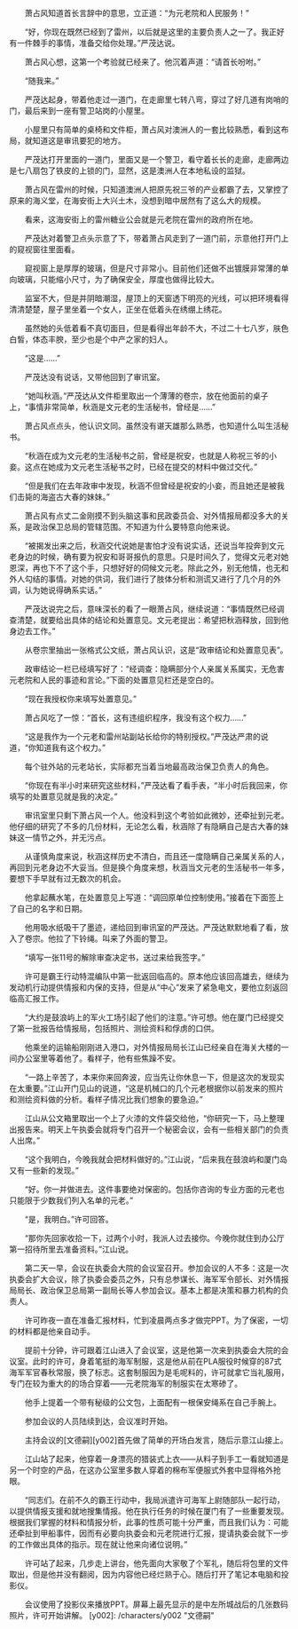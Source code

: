 　　萧占风知道首长言辞中的意思，立正道：“为元老院和人民服务！”

　　“好，你现在既然已经到了雷州，以后就是这里的主要负责人之一了。我正好有一件棘手的事情，准备交给你处理。”严茂达说。

　　萧占风心想，这第一个考验就已经来了。他沉着声道：“请首长吩咐。”

　　“随我来。”

　　严茂达起身，带着他走过一道门，在走廊里七转八弯，穿过了好几道有岗哨的门，最后来到一座有警卫站岗的小屋里。

　　小屋里只有简单的桌椅和文件柜，萧占风对澳洲人的一套比较熟悉，看到这布局，就知道这是审讯要犯的地方。

　　严茂达打开里面的一道门，里面又是一个警卫，看守着长长的走廊，走廊两边是七八扇包了铁皮的上锁的门，显然，这是澳洲人在本地私设的监狱。

　　萧占风在雷州的时候，只知道澳洲人把原先祝三爷的产业都霸了去，又掌控了原来的海义堂，在海安街上大兴土木，没想到暗中居然有了这么大的规模。

　　看来，这海安街上的雷州糖业公会就是元老院在雷州的政府所在地。

　　严茂达对着警卫点头示意了下，带着萧占风走到了一道门前，示意他打开门上的窥视窗往里面看。

　　窥视窗上是厚厚的玻璃，但是尺寸非常小。目前他们还做不出镀膜非常薄的单向玻璃，只能缩小尺寸，为了确保安全，厚度也做得比较大。

　　监室不大，但是并阴暗潮湿，屋顶上的天窗透下明亮的光线，可以把环境看得清清楚楚，屋子里坐着一个女人，正坐在低着头在绣绷上绣花。

　　虽然她的头低着看不真切面目，但是看得出年龄不大，不过二十七八岁，肤色白皙，体态丰腴，至少也是个中产之家的妇人。

　　“这是……”

　　严茂达没有说话，又带他回到了审讯室。

　　“她叫秋涵。”严茂达从文件柜里取出一个薄薄的卷宗，放在他面前的桌子上，“事情非常简单，秋涵是文元老的生活秘书，曾经是……”

　　萧占风点点头，他认识文同。虽然没有谌天雄那么熟悉，也知道什么叫生活秘书。

　　“秋涵在成为文元老的生活秘书之前，曾经是祝安，也就是人称祝三爷的小妾。这点在她成为文元老生活秘书之时，已经在提交的材料中做过交代。”

　　“但是我们在去年政审中发现，秋涵不但曾经是祝安的小妾，而且她还是被我们击毙的海盗古大春的妹妹。”

　　萧占风有点丈二金刚摸不到头脑这事和民政委员会、对外情报局都没多大的关系，是政治保卫总局的管辖范围。不知道为什么要特意向他来说。

　　“被揭发出来之后，秋涵交代说她是害怕才没有说实话，还说当年投奔到文元老身边的时候，确有要为祝安和哥哥报仇的意思。只是时间久了，觉得文元老对她恩深，再也下不了这个手，只想好好的伺候文元老。除此之外，别无他情，也无和外人勾结的事情。对她的供词，我们进行了肢体分析和测谎又进行了几个月的外调，认为她说得确系实话。”

　　严茂达说完之后，意味深长的看了一眼萧占风，继续说道：“事情既然已经调查清楚，就要给出具体的结论和处置意见。文元老提出：希望把秋涵释放，回到他身边去工作。”

　　从卷宗里抽出一张格式公文纸，萧占风认识，这是“政审结论和处置意见表”。

　　政审结论一栏已经填写好了：“经调查：隐瞒部分个人亲属关系属实，无危害元老院和人民的事迹和言论。”下面的处置意见栏还是空白的。

　　“现在我授权你来填写处置意见。”

　　萧占风吃了一惊：“首长，这有违组织程序，我没有这个权力……”

　　“这是我作为一个元老和雷州站副站长给你的特别授权。”严茂达严肃的说道，“你知道我有这个权力。”

　　每个驻外站的元老站长，实际都充当着当地最高政治保卫负责人的角色。

　　“你现在有半小时来研究这些材料，”严茂达看了看手表，“半小时后我回来，你填写的处置意见就是我的决定。”

　　审讯室里只剩下萧占风一个人。他没料到这个考验如此微妙，还牵扯到元老。他仔细的研究了不多的几份材料，无论怎么看，秋涵除了有隐瞒自己是古大春的妹妹这一情节之外，并无污点。

　　从谨慎角度来说，秋涵这样历史不清白，而且还一度隐瞒自己亲属关系的人，再回到元老身边不大妥当。但是换个角度来想，秋涵当文元老的生活秘书一年多，要想下手早就有过无数次的机会。

　　他拿起蘸水笔，在处置意见上写道：“调回原单位控制使用。”接着在下面签上了自己的名字和日期。

　　他用吸水纸吸干了墨迹，递给回到审讯室的严茂达。严茂达默默地看了看，放入了卷宗。他拉了下铃绳。叫来了外面的警卫。

　　“填写一张11号的解除审查决定书，送过来给我签字。”

　　许可是霸王行动特混编队中第一批返回临高的。原本他应该回高雄去，继续为发动机行动提供情报和内保的支持，但是从“中心”发来了紧急电文，要他立刻返回临高汇报工作。

　　“大约是鼓浪屿上的军火工场引起了他们的注意。”许可想。他在厦门已经提交了第一批报告给情报局，包括照片、测绘资料和俘虏的口供。

　　他乘坐的运输船刚刚进入港口，对外情报局局长江山已经亲自在海关大楼的一间办公室里等着他了。看样子，他有些焦躁不安。

　　“一路上辛苦了，本来你来回奔波，应当先让你休息一下，但是这次的发现实在太重要。”江山开门见山的说道，“这是机械口的几个元老根据你以前发来的照片和测绘资料做的分析。看样子情况比我们想象的要急迫。”

　　江山从公文箱里取出一个上了火漆的文件袋交给他，“你研究一下，马上整理出报告来。明天上午执委会就将专门召开一个秘密会议，会有一些相关部门的负责人出席。”

　　“这个我明白，今晚我就会把材料做好的。”江山说，“后来我在鼓浪屿和厦门岛又有一些新的发现。”

　　“好。你一并做进去。这件事要绝对保密的。包括你咨询的专业方面的元老也只能限于少数我们列入名单的元老。”

　　“是，我明白。”许可回答。

　　“那你先回家收拾一下，过两个小时，我派人过去接你。今晚你就住到办公厅第一招待所里去准备资料。”江山说。

　　第二天一早，会议在执委会大院的会议室召开。参加会议的人不多：这是一次执委会扩大会议，除了执委会委员之外，只有总参谋长、海军军令部长、对外情报局局长、政治保卫总局第一副局长等人参加会议。基本上都是决策和暴力机构的负责人。

　　许可昨夜一直在准备汇报材料，忙到凌晨两点多才做完PPT。为了保密，一切的材料都是他亲自动手。

　　提前十分钟，许可跟着江山进入了会议室，这是他第一次来到执委会大院的会议室。此时的许可，身着笔挺的海军制服，这是他从前在PLA服役时候穿的87式海军军官春秋常服，换了标志。这套制服因为是毛呢料的，许可就拿它当礼服用，专门在较为重大的的场合穿着——元老院海军的制服实在太寒碜了。

　　他手上提着一个带有秘级的公文包，上面配有一根保安绳系在自己手腕上。

　　参加会议的人员陆续到达，会议准时开始。

　　主持会议的[文德嗣][y002]首先做了简单的开场白发言，随后示意江山接上。

　　江山站了起来，他穿着一身漂亮的猎装式上衣——从料子到手工一看就知道是另一个时空的产品，在这办公室里多数人穿着的棉布军便服式外套中显得格外抢眼。

　　“同志们。在前不久的霸王行动中，我局派遣许可海军上尉随部队一起行动，以提供情报支援和就地搜集情报。他在执行任务的时候在厦门有了一些重要发现。根据我们掌握的材料和情报分析，此事的性质可能十分严重，而且我们认为：可能还牵扯到甲船事件，因而有必要向执委会和元老院进行汇报，提请执委会就下一步的工作做出具体的指示。现在就让他来向诸位说明。”

　　许可站了起来，几步走上讲台，他先面向大家敬了个军礼，随后将包里的文件取出，但是他并没有翻阅，因为内容他已经烂熟于心。随后打开了笔记本电脑和投影仪。

　　会议使用了投影仪来播放PPT。屏幕上最先显示的是中左所城战后的几张数码照片，许可开始讲解。
[y002]: /characters/y002 "文德嗣"
